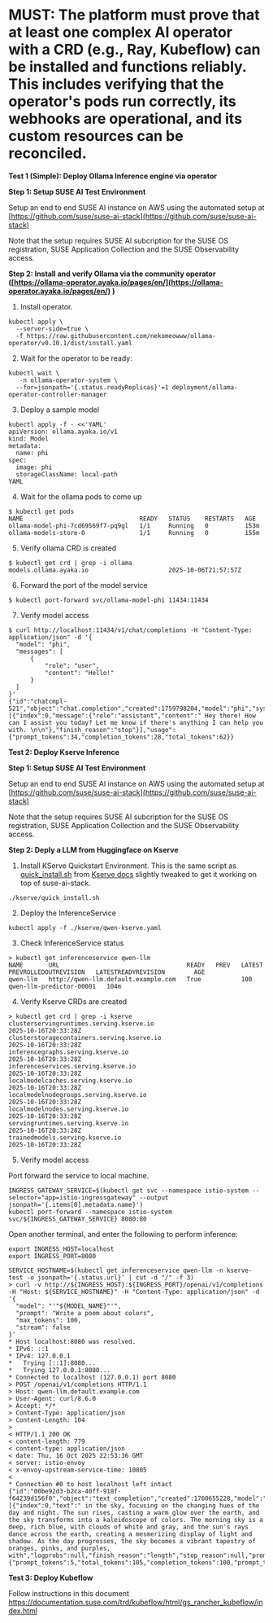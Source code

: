 # MUST: The platform must prove that at least one complex AI operator with a CRD (e.g., Ray, Kubeflow) can be installed and functions reliably. This includes verifying that the operator's pods run correctly, its webhooks are operational, and its custom resources can be reconciled.

**Test 1 (Simple): Deploy Ollama Inference engine via operator**

**Step 1: Setup SUSE AI Test Environment**

Setup an end to end SUSE AI instance on AWS using the automated setup at [https://github.com/suse/suse-ai-stack](https://github.com/suse/suse-ai-stack) 

Note that the setup requires SUSE AI subcription for the SUSE OS registration, SUSE Application Collection and the SUSE Observability access.

**Step 2: Install and verify Ollama via the community operator** **([https://ollama-operator.ayaka.io/pages/en/](https://ollama-operator.ayaka.io/pages/en/) )**

1. Install operator.

```
kubectl apply \
  --server-side=true \
  -f https://raw.githubusercontent.com/nekomeowww/ollama-operator/v0.10.1/dist/install.yaml
```

2. Wait for the operator to be ready:

```
kubectl wait \
   -n ollama-operator-system \
  --for=jsonpath='{.status.readyReplicas}'=1 deployment/ollama-operator-controller-manager
```

3. Deploy a sample model

```
kubectl apply -f - <<'YAML'
apiVersion: ollama.ayaka.io/v1
kind: Model
metadata:
  name: phi
spec:
  image: phi
  storageClassName: local-path
YAML
```

4. Wait for the ollama pods to come up

```
$ kubectl get pods
NAME                                READY   STATUS    RESTARTS   AGE
ollama-model-phi-7cd69569f7-pq9gl   1/1     Running   0          153m
ollama-models-store-0               1/1     Running   0          155m
```

5. Verify ollama CRD is created

```
$ kubectl get crd | grep -i ollama
models.ollama.ayaka.io                      2025-10-06T21:57:57Z
```

6. Forward the port of the model service

```
$ kubectl port-forward svc/ollama-model-phi 11434:11434 
```

7. Verify model access

```
$ curl http://localhost:11434/v1/chat/completions -H "Content-Type: application/json" -d '{
  "model": "phi",
  "messages": [
      {
          "role": "user",
          "content": "Hello!"
      }
  ]
}'
{"id":"chatcmpl-521","object":"chat.completion","created":1759798204,"model":"phi","system_fingerprint":"fp_ollama","choices":[{"index":0,"message":{"role":"assistant","content":" Hey there! How can I assist you today? Let me know if there's anything I can help you with. \n\n"},"finish_reason":"stop"}],"usage":{"prompt_tokens":34,"completion_tokens":28,"total_tokens":62}}             
```

**Test 2: Deploy Kserve Inference**

**Step 1: Setup SUSE AI Test Environment**

Setup an end to end SUSE AI instance on AWS using the automated setup at [https://github.com/suse/suse-ai-stack](https://github.com/suse/suse-ai-stack) 

Note that the setup requires SUSE AI subcription for the SUSE OS registration, SUSE Application Collection and the SUSE Observability access.

**Step 2: Deply a LLM from Huggingface on Kserve**

1. Install KServe Quickstart Environment. This is the same script as [quick_install.sh](https://raw.githubusercontent.com/kserve/kserve/release-0.15/hack/quick_install.sh) from [Kserve docs](https://kserve.github.io/website/docs/getting-started/quickstart-guide) slightly tweaked to get it working on top of suse-ai-stack.

```
./kserve/quick_install.sh
```

2. Deploy the InferenceService

```
kubectl apply -f ./kserve/qwen-kserve.yaml
```

3. Check InferenceService status

```
> kubectl get inferenceservice qwen-llm
NAME       URL                                   READY   PREV   LATEST   PREVROLLEDOUTREVISION   LATESTREADYREVISION        AGE
qwen-llm   http://qwen-llm.default.example.com   True           100                              qwen-llm-predictor-00001   104m
```

4. Verify Kserve CRDs are created

```
> kubectl get crd | grep -i kserve
clusterservingruntimes.serving.kserve.io                          2025-10-16T20:33:28Z
clusterstoragecontainers.serving.kserve.io                        2025-10-16T20:33:28Z
inferencegraphs.serving.kserve.io                                 2025-10-16T20:33:28Z
inferenceservices.serving.kserve.io                               2025-10-16T20:33:28Z
localmodelcaches.serving.kserve.io                                2025-10-16T20:33:28Z
localmodelnodegroups.serving.kserve.io                            2025-10-16T20:33:28Z
localmodelnodes.serving.kserve.io                                 2025-10-16T20:33:28Z
servingruntimes.serving.kserve.io                                 2025-10-16T20:33:28Z
trainedmodels.serving.kserve.io                                   2025-10-16T20:33:28Z

```

5. Verify model access

Port forward the service to local machine.

```
INGRESS_GATEWAY_SERVICE=$(kubectl get svc --namespace istio-system --selector="app=istio-ingressgateway" --output jsonpath='{.items[0].metadata.name}')
kubectl port-forward --namespace istio-system svc/${INGRESS_GATEWAY_SERVICE} 8080:80
```

Open another terminal, and enter the following to perform inference:

```
export INGRESS_HOST=localhost
export INGRESS_PORT=8080

SERVICE_HOSTNAME=$(kubectl get inferenceservice qwen-llm -n kserve-test -o jsonpath='{.status.url}' | cut -d "/" -f 3)
> curl -v http://${INGRESS_HOST}:${INGRESS_PORT}/openai/v1/completions -H "Host: ${SERVICE_HOSTNAME}" -H "Content-Type: application/json" -d '{
  "model": "'"${MODEL_NAME}"'", 
  "prompt": "Write a poem about colors", 
  "max_tokens": 100,
  "stream": false
}'
* Host localhost:8080 was resolved.
* IPv6: ::1
* IPv4: 127.0.0.1
*   Trying [::1]:8080...
*   Trying 127.0.0.1:8080...
* Connected to localhost (127.0.0.1) port 8080
> POST /openai/v1/completions HTTP/1.1
> Host: qwen-llm.default.example.com
> User-Agent: curl/8.6.0
> Accept: */*
> Content-Type: application/json
> Content-Length: 104
> 
< HTTP/1.1 200 OK
< content-length: 779
< content-type: application/json
< date: Thu, 16 Oct 2025 22:53:36 GMT
< server: istio-envoy
< x-envoy-upstream-service-time: 10805
< 
* Connection #0 to host localhost left intact
{"id":"00be92d3-b2ca-40ff-918f-f64239d156f0","object":"text_completion","created":1760655228,"model":"qwen","choices":[{"index":0,"text":" in the sky, focusing on the changing hues of the day and night. The sun rises, casting a warm glow over the earth, and the sky transforms into a kaleidoscope of colors. The morning sky is a deep, rich blue, with clouds of white and gray, and the sun's rays dance across the earth, creating a mesmerizing display of light and shadow. As the day progresses, the sky becomes a vibrant tapestry of oranges, pinks, and purples, with","logprobs":null,"finish_reason":"length","stop_reason":null,"prompt_logprobs":null}],"usage":{"prompt_tokens":5,"total_tokens":105,"completion_tokens":100,"prompt_tokens_details":null},"system_fingerprint":null}
```

**Test 3: Deploy Kubeflow**

Follow instructions in this document https://documentation.suse.com/trd/kubeflow/html/gs_rancher_kubeflow/index.html 

